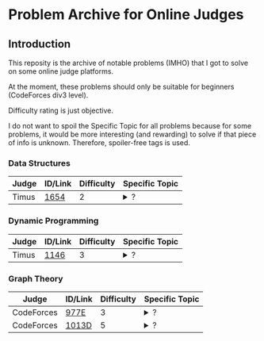 # Problem Archive for Online Judges


## Introduction
This reposity is the archive of notable problems (IMHO) that I got to solve on some
online judge platforms.

At the moment, these problems should only be suitable for beginners (CodeForces div3 level).

Difficulty rating is just objective.

I do not want to spoil the Specific Topic for all problems because for some problems, it would be
more interesting (and rewarding) to solve if that piece of info is unknown. Therefore,
spoiler-free tags is used.


### Data Structures

| Judge | ID/Link                                                   | Difficulty | Specific Topic |
|-------|-----------------------------------------------------------|------------|----------------|
| Timus | [1654](http://acm.timus.ru/problem.aspx?space=1&num=1654) | 2          |<details><summary>?</summary> Linked-List </details>|


### Dynamic Programming

| Judge | ID/Link                                                   | Difficulty | Specific Topic     |
|-------|-----------------------------------------------------------|------------|--------------------|
| Timus | [1146](http://acm.timus.ru/problem.aspx?space=1&num=1146) | 3          |<details><summary>?</summary> Kadane's algorithm </details>|


### Graph Theory

| Judge      | ID/Link                                               | Difficulty | Specific Topic      |
|------------|------------------------------------------------------ |------------|---------------------|
| CodeForces | [977E](http://codeforces.com/contest/977/problem/E)   | 3          |<details><summary>?</summary> DFS, Union-Find Set </details>|
| CodeForces | [1013D](http://codeforces.com/contest/1013/problem/D) | 5          |<details><summary>?</summary> Union-Find Set </details>|